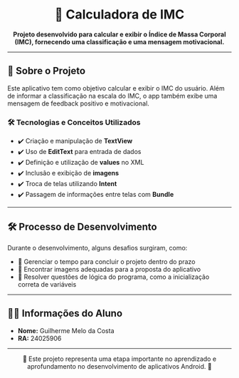 <h1 align="center">📱 Calculadora de IMC</h1>

<p align="center">
  <strong>Projeto desenvolvido para calcular e exibir o Índice de Massa Corporal (IMC), fornecendo uma classificação e uma mensagem motivacional.</strong>
</p>

<hr>

<h2>📌 Sobre o Projeto</h2>
<p>
  Este aplicativo tem como objetivo calcular e exibir o IMC do usuário. Além de informar a classificação na escala do IMC, o app também exibe uma mensagem de feedback positivo e motivacional.
</p>

<h3>🛠 Tecnologias e Conceitos Utilizados</h3>
<ul>
  <li>✔️ Criação e manipulação de <strong>TextView</strong></li>
  <li>✔️ Uso de <strong>EditText</strong> para entrada de dados</li>
  <li>✔️ Definição e utilização de <strong>values</strong> no XML</li>
  <li>✔️ Inclusão e exibição de <strong>imagens</strong></li>
  <li>✔️ Troca de telas utilizando <strong>Intent</strong></li>
  <li>✔️ Passagem de informações entre telas com <strong>Bundle</strong></li>
</ul>

<hr>

<h2>🛠 Processo de Desenvolvimento</h2>
<p>
  Durante o desenvolvimento, alguns desafios surgiram, como:
</p>
<ul>
  <li>🔹 Gerenciar o tempo para concluir o projeto dentro do prazo</li>
  <li>🔹 Encontrar imagens adequadas para a proposta do aplicativo</li>
  <li>🔹 Resolver questões de lógica do programa, como a inicialização correta de variáveis</li>
</ul>

<hr>

<h2>👨‍💻 Informações do Aluno</h2>
<ul>
  <li><strong>Nome:</strong> Guilherme Melo da Costa</li>
  <li><strong>RA:</strong> 24025906</li>
</ul>

<hr>

<p align="center">🚀 Este projeto representa uma etapa importante no aprendizado e aprofundamento no desenvolvimento de aplicativos Android. 🚀</p>
